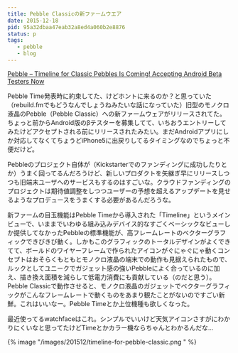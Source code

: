 ```yaml
---
title: Pebble Classicの新ファームウエア
date: 2015-12-18
pid: 95a32dbaa47eab32a8ed4a060b2e8876
status: p
tags:
   - pebble
   - blog
---
```


[Pebble – Timeline for Classic Pebbles Is Coming! Accepting Android Beta Testers Now][1]

Pebble Time発表時に約束してた、けどホントに来るのか？と思っていた（rebuild.fmでもどうなんでしょうねみたいな話になっていた）旧型のモノクロ液晶のPebble（Pebble Classic）への新ファームウェアがリリースされてた。ちょっと前からAndroid版のβテスターを募集してて、いちおうエントリーしてみたけどアクセプトされる前にリリースされたみたい。まだAndroidアプリにしか対応してなくてちょうどiPhone5に出戻りしてるタイミングなのでちょっと不便だけど。

Pebbleのプロジェクト自体が（Kickstarterでのファンディングに成功したりとか）うまく回ってるんだろうけど、新しいプロダクトを矢継ぎ早にリリースしつつも旧端末ユーザへのサービスもするのはすごいな。クラウドファンディングのプロジェクトは期待値調整をしつつユーザーの予想を超えるアップデートを見せるようなプロデュースをうまくする必要があるんだろうな。

新ファームの目玉機能はPebble Timeから導入された「Timeline」というメインビューで、いままでいわゆる組み込みデバイス的なすごくベーシックなビューしか提供してなかったPebbleの標準機能が、高フレームレートのベクターグラフィックできびきび動く。しかもこのグラフィックのトータルデザインがよくできてて、ボールドのワイヤーフレームで作られたアイコンがぐにゃぐにゃ動くコンセプトはおそらくもともとモノクロ液晶の端末での動作も見据えられたもので、ルックとしてユニークでガジェット感の強いPebbleによく合っているのに加え、描き換え面積を減らして低電力消費にも貢献している（のだと思う）。Pebble Classicで動作させると、モノクロ液晶のガジェットでベクターグラフィックがこんなフレームレートで動くものをあまり観たことがないのですごい新鮮。これはいいなー。Pebble Timeとか上位機種も欲しくなった。

最近使ってるwatchfaceはこれ。シンプルでいいけど天気アイコンさすがにわかりにくいなと思ってたけどTimeとかカラー機ならちゃんとわかるんだな…

{% image "/images/201512/timeline-for-pebble-classic.png " %}


[1]:	https://blog.getpebble.com/2015/12/09/3ontintin/
